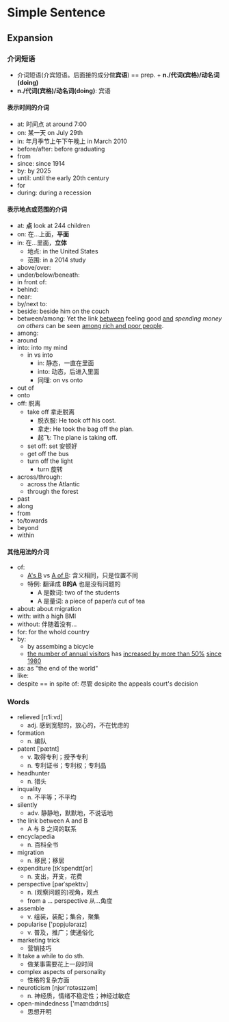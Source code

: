 # Simple Sentence

## Expansion

### 介词短语

- 介词短语(介宾短语。后面接的成分做**宾语**) == prep. + **n./代词(宾格)/动名词(doing)**
- **n./代词(宾格)/动名词(doing)**: 宾语

#### 表示时间的介词

- at: 时间点 at around 7:00
- on: 某一天 on July 29th
- in: 年月季节上午下午晚上 in March 2010
- before/after: before graduating
- from
- since: since 1914
- by: by 2025
- until: until the early 20th century
- for
- during: during a recession

#### 表示地点或范围的介词

- at: **点** look at 244 children
- on: 在...上面，**平面**
- in: 在...里面，**立体**
    - 地点: in the United States
    - 范围: in a 2014 study
- above/over:
- under/below/beneath:
- in front of:
- behind:
- near:
- by/next to:
- beside: beside him on the couch
- between/among: Yet the link <u>between</u> feeling good <u>and</u> *spending money on others* can be seen <u>among
  rich and poor people</u>.
- among:
- around
- into: into my mind
    - in vs into
        - in: 静态，一直在里面
        - into: 动态，后进入里面
        - 同理: on vs onto
- out of
- onto
- off: 脱离
    - take off 拿走脱离
        - 脱衣服: He took off his cost.
        - 拿走: He took the bag off the plan.
        - 起飞: The plane is taking off.
    - set off: set 安顿好
    - get off the bus
    - turn off the light
        - turn 旋转
- across/through:
    - across the Atlantic
    - through the forest
- past
- along
- from
- to/towards
- beyond
- within

#### 其他用法的介词

- of:
    - <u>A's B</u> vs <u>A of B</u>: 含义相同，只是位置不同
    - 特例: 翻译成 **B的A** 也是没有问题的
        - A 是数词: two of the students
        - A 是量词: a piece of paper/a cut of tea
- about: about migration
- with: with a high BMI
- without: 伴随着没有...
- for: for the whold country
- by:
    - by assembing a bicycle
    - <u>the number of annual visitors</u> has <u>increased by more than 50%</u> <u>since 1980</u>
- as: as "the end of the world"
- like:
- despite == in spite of: 尽管 desipite the appeals court's decision

### Words

- relieved [rɪˈliːvd]
    - adj. 感到宽慰的，放心的，不在忧虑的
- formation
    - n. 编队
- patent [ˈpætnt]
    - v. 取得专利；授予专利
    - n. 专利证书；专利权；专利品
- headhunter
    - n. 猎头
- inquality
    - n. 不平等；不平均
- silently
    - adv. 静静地，默默地，不说话地
- the link between A and B
    - A 与 B 之间的联系
- encyclapedia
    - n. 百科全书
- migration
    - n. 移民；移居
- expenditure [ɪkˈspendɪtʃər]
    - n. 支出，开支，花费
- perspective [pərˈspektɪv]
    - n. (观察问题的)视角，观点
    - from a ... perspective 从...角度
- assemble
    - v. 组装，装配；集合，聚集
- popularise ['pɒpjʊləraɪz]
    - v. 普及，推广；使通俗化
- marketing trick
    - 营销技巧
- It take a while to do sth.
    - 做某事需要花上一段时间
- complex aspects of personality
    - 性格的复杂方面
- neuroticism [njʊr'rɒtəsɪzəm]
    - n. 神经质，情绪不稳定性；神经过敏症
- open-mindedness ['maɪndɪdnɪs]
    - 思想开明
